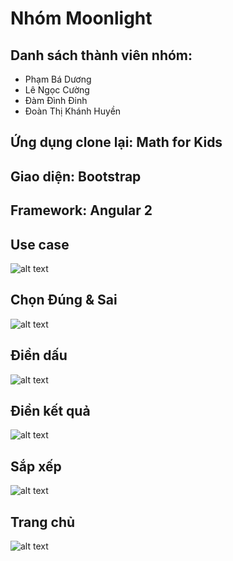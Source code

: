 # Nhóm Moonlight

## Danh sách thành viên nhóm:

* Phạm Bá Dương
* Lê Ngọc Cường
* Đàm Đình Đinh
* Đoàn Thị Khánh Huyền

## Ứng dụng clone lại: Math for Kids

## Giao diện: Bootstrap
## Framework: Angular 2

## Use case 
![alt text](https://s3-ap-southeast-1.amazonaws.com/kipalog.com/loup72rw3h_blob)

## Chọn Đúng & Sai
![alt text](https://s3-ap-southeast-1.amazonaws.com/kipalog.com/slvanht00f_blob)

## Điền dấu
![alt text](https://s3-ap-southeast-1.amazonaws.com/kipalog.com/lsssf7nfat_blob)

## Điền kết quả
![alt text](https://s3-ap-southeast-1.amazonaws.com/kipalog.com/8tqd7e6mee_blob)

## Sắp xếp
![alt text](https://s3-ap-southeast-1.amazonaws.com/kipalog.com/ctyj82lctn_blob)

## Trang chủ
![alt text](https://s3-ap-southeast-1.amazonaws.com/kipalog.com/xmhjsse3e8_blob)
